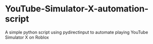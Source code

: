 # YouTube-Simulator-X-automation-script
A simple python script using pydirectinput to automate playing YouTube Simulator X on Roblox
